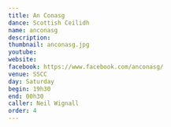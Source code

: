 ```yaml
---
title: An Conasg
dance: Scottish Ceilidh
name: anconasg
description:
thumbnail: anconasg.jpg
youtube: 
website: 
facebook: https://www.facebook.com/anconasg/
venue: SSCC
day: Saturday
begin: 19h30
end: 00h30
caller: Neil Wignall
order: 4
---
```

